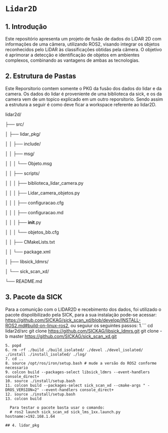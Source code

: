 # `Lidar2D`

## 1. Introdução

Este repositório apresenta um projeto de fusão de dados do LiDAR 2D com informações de uma câmera, utilizando ROS2, visando integrar os objetos reconhecidos pelo LiDAR às classificações obtidas pela câmera. O objetivo é aprimorar a detecção e identificação de objetos em ambientes complexos, combinando as vantagens de ambas as tecnologias.

## 2. Estrutura de Pastas
Este Reporsitorio comtem somente o PKG da fusão dos dados do lidar e da camera. Os dados do lidar é proveniente de uma biblioteca da sick, e os da camera vem de um topico explicado em um outro reporsitorio. 
Sendo assim a estrutura a seguir é como deve ficar a workspace referente ao lidar2D.

lidar2d/

├── src/

│     ├── lidar_pkg/

│     │     ├── include/

│     │     ├── msg/

│     │     │     └── Objeto.msg

│     │     ├── scripts/

│     │     │     ├── biblioteca_lidar_camera.py

│     │     │     ├── Lidar_camera_objetos.py

│     │     │     ├── configuracao.cfg

│     │     │     ├── configuracao.md

│     │     │     ├── __init__.py

│     │     │     └── objetos_bb.cfg

│     │     ├── CMakeLists.txt

│     │     └── package.xml

│     ├── libsick_ldmrs/

│     └── sick_scan_xd/

└── README.md

## 3. Pacote da SICK
  Para a comunição com o LIDAR2D e recebimento dos dados, foi utilizado o pacote dispolibilizado pela SICK, para a sua instalação pode-se acessar: https://github.com/SICKAG/sick_scan_xd/blob/develop/INSTALL-ROS2.md#build-on-linux-ros2, ou seguiur os seguintes passos:
1.```
cd lidar2d/src
git clone https://github.com/SICKAG/libsick_ldmrs.git
git clone -b master https://github.com/SICKAG/sick_scan_xd.git
```
5. popd
6. rm -rf ./build ./build_isolated/ ./devel ./devel_isolated/ ./install ./install_isolated/ ./log/
7. cd ..
8. source /opt/ros/iron/setup.bash # mude a versão do ROS2 conforme necessario
9. colcon build --packages-select libsick_ldmrs --event-handlers console_direct+
10. source ./install/setup.bash
11. colcon build --packages-select sick_scan_xd --cmake-args " -DROS_VERSION=2" --event-handlers console_direct+
12. source ./install/setup.bash
13. colcon build

  Para testar o pacote basta usar o comando: 
  # ros2 launch sick_scan_xd sick_lms_1xx.launch.py hostname:=192.168.1.64 

## 4. lidar_pkg
